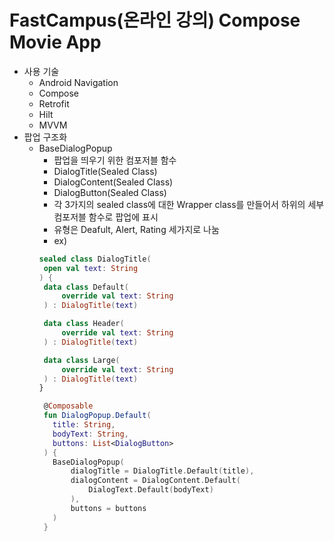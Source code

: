 # FastCampus(온라인 강의) Compose Movie App
* 사용 기술
  * Android Navigation
  * Compose
  * Retrofit
  * Hilt
  * MVVM
* 팝업 구조화
  * BaseDialogPopup
    - 팝업을 띄우기 위한 컴포저블 함수
    - DialogTitle(Sealed Class)
    - DialogContent(Sealed Class)
    - DialogButton(Sealed Class)
    - 각 3가지의 sealed class에 대한 Wrapper class를 만들어서 하위의 세부 컴포저블 함수로 팝업에 표시
    - 유형은 Deafult, Alert, Rating 세가지로 나눔
    - ex)
     ```Kotlin
     sealed class DialogTitle(
      open val text: String
     ) {
      data class Default(
          override val text: String
      ) : DialogTitle(text)
  
      data class Header(
          override val text: String
      ) : DialogTitle(text)
  
      data class Large(
          override val text: String
      ) : DialogTitle(text)
     }

      @Composable
      fun DialogPopup.Default(
        title: String,
        bodyText: String,
        buttons: List<DialogButton>
      ) {
        BaseDialogPopup(
            dialogTitle = DialogTitle.Default(title),
            dialogContent = DialogContent.Default(
                DialogText.Default(bodyText)
            ),
            buttons = buttons
        )
      }
     ```
